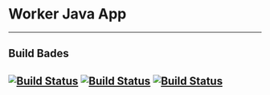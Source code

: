 # Worker Java App
---
## Build Bades
[![Build Status](http://34.82.89.17:8080/buildStatus/icon?job=instavote%2Fworker-build)](http://34.82.89.17:8080/job/instavote/job/worker-build/)
[![Build Status](http://34.82.89.17:8080/buildStatus/icon?job=instavote%2Fworker-test)](http://34.82.89.17:8080/job/instavote/job/worker-test/)
[![Build Status](http://34.82.89.17:8080/buildStatus/icon?job=instavote%2Fworker-package)](http://34.82.89.17:8080/job/instavote/job/worker-package/)
---
